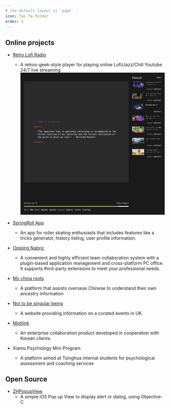 ```yaml
---
# the default layout is 'page'
icon: fas fa-folder
order: 5
---
```


## Online projects

- [Retro Lofi Radio](https://retro-radio-next-app.vercel.app/)

  - A retros-geek-style player for playing online Lofi/Jazz/Chill Youtube 24/7 live streaming.
    ![retro-lofi-radio-screenshot.jpg](/assets/img/retro-radio-next-app.vercel.app_.png)

- [SpringRoll App](https://springrollskates.com/)
  - An app for roller skating enthusiasts that includes features like a tricks generator, history listing, user profile information.
- [Opiping Nabric](https://nabric.opiping.com/)
  - A convenient and highly efficient team collaboration system with a plugin-based application management and cross-platform PC office. It supports third-party extensions to meet your professional needs.
- [My china roots](https://www.mychinaroots.com/)
  - A platform that assists overseas Chinese to understand their own ancestry information
- [Not to be singular being](https://artntsb.com/)
  - A website providing information on a curated events in UK.
- [Motilink](http://en.motilink.com/)

  - An enterprise collaboration product developed in cooperation with Korean clients.

- Xiamu Psychology Mini Program
  - A platform aimed at Tsinghua internal students for psychological assessment and coaching services

## Open Source

- [ZHPopupView](https://github.com/zhhlmr/ZHPopupView)
  - A simple iOS Pop up View to display alert or dialog, using Objective-C
